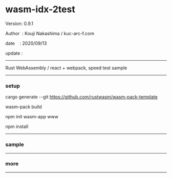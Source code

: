 ﻿# wasm-idx-2test

 Version: 0.9.1

 Author  : Kouji Nakashima / kuc-arc-f.com

 date    : 2020/09/13

 update :

***

Rust WebAssembly / react + webpack, speed test sample

***
### setup

cargo generate --git https://github.com/rustwasm/wasm-pack-template

wasm-pack build

npm init wasm-app www

npm install


***
### sample


***
### more

***

